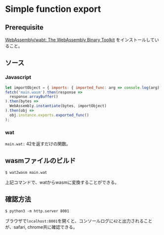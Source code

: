 # Simple function export

## Prerequisite
[WebAssembly/wabt: The WebAssembly Binary Toolkit](https://github.com/WebAssembly/wabt) をインストールしていること。

## ソース
### Javascript
```javascript
let importObject = { imports: { imported_func: arg => console.log(arg) } };
fetch('main.wasm').then(response =>
  response.arrayBuffer()
).then(bytes =>
  WebAssembly.instantiate(bytes, importObject)
).then(obj =>
  obj.instance.exports.exported_func()
);
```
### wat
`main.wat:` 42を返すだけの関数。

## wasmファイルのビルド
```
$ wat2wasm main.wat
```
上記コマンドで、watからwasmに変換することができる。

## 確認方法
```
$ python3 -m http.server 8001
```

ブラウザで`localhost:8001`を開くと、コンソールログに`42`と出力されることが、safari, chrome共に確認できる。
